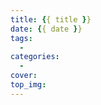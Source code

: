 ```yaml
---
title: {{ title }}
date: {{ date }}
tags:
  -
categories:
  -
cover:
top_img:
---
```


<!--
 * @?: *********************************************************************
 * @Author: Weidows
 * @LastEditors: Weidows
 * @LastEditTime: 2021-02-13 17:41:00
 * @FilePath: \Weidowsd:\Game\Github\Blog-private\scaffolds\post.md
 * @Description:
 * @!: *********************************************************************
-->
